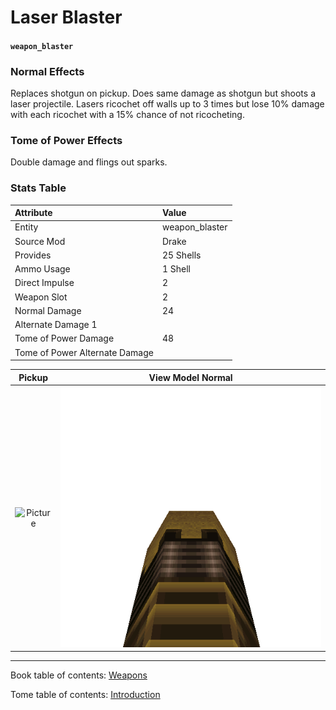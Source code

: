 # Laser Blaster

#### `weapon_blaster`

### Normal Effects
Replaces shotgun on pickup.  Does same damage as shotgun but shoots a laser
projectile.  Lasers ricochet off walls up to 3 times but lose 10% damage with
each ricochet with a 15% chance of not ricocheting.

### Tome of Power Effects
Double damage and flings out sparks.

### Stats Table

|Attribute                     |Value                          |
|:-----------------------------|:------------------------------|
|Entity                        |weapon_blaster                 |
|Source Mod                    |Drake                          |
|Provides                      |25 Shells                      |
|Ammo Usage                    |1 Shell                        |
|Direct Impulse                |2                              |
|Weapon Slot                   |2                              |
|Normal Damage                 |24                             |
|Alternate Damage 1            |                               |
|Tome of Power Damage          |48                             |
|Tome of Power Alternate Damage|                               |

|Pickup|View Model Normal|
|:---:|:---:|
![Picture](img/weapon_blaster.png)|![Picture](img/v_blaster.png)|

-------------------------------------------------------------------------------
Book table of contents: [Weapons](3.0-Weapons.md)
<br />

Tome table of contents: [Introduction](1.0-Introduction.md)